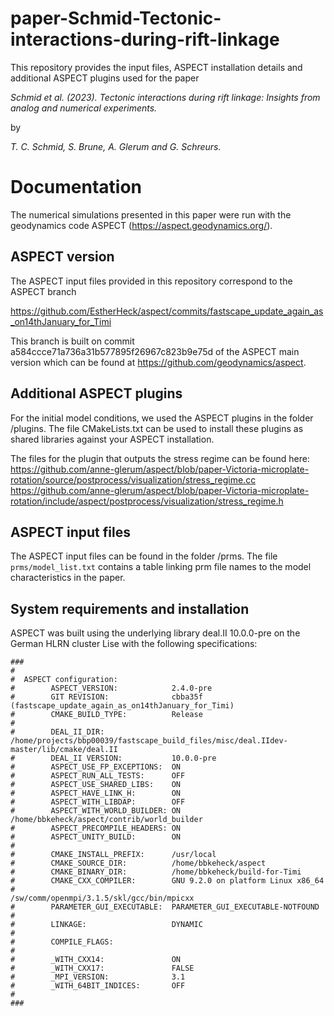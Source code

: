# paper-Schmid-Tectonic-interactions-during-rift-linkage
This repository provides the input files, ASPECT installation details and additional ASPECT plugins used for the paper 

*Schmid et al. (2023). Tectonic interactions during rift linkage: Insights from analog and numerical experiments.*

by

*T. C. Schmid, S. Brune, A. Glerum and G. Schreurs.*

# Documentation
The numerical simulations presented in this paper were run with the geodynamics code ASPECT (https://aspect.geodynamics.org/).

## ASPECT version
The ASPECT input files provided in this repository correspond to the ASPECT branch 

https://github.com/EstherHeck/aspect/commits/fastscape_update_again_as_on14thJanuary_for_Timi

This branch is built on commit a584ccce71a736a31b577895f26967c823b9e75d of the ASPECT main version
which can be found at https://github.com/geodynamics/aspect.

## Additional ASPECT plugins
For the initial model conditions, we used the ASPECT plugins in the folder /plugins. 
The file CMakeLists.txt can be used to install these plugins as shared libraries
against your ASPECT installation.

The files for the plugin that outputs the stress regime can be found here:
https://github.com/anne-glerum/aspect/blob/paper-Victoria-microplate-rotation/source/postprocess/visualization/stress_regime.cc
https://github.com/anne-glerum/aspect/blob/paper-Victoria-microplate-rotation/include/aspect/postprocess/visualization/stress_regime.h

## ASPECT input files
The ASPECT input files can be found in the folder /prms.
The file `prms/model_list.txt` contains a table linking
prm file names to the model characteristics in the paper. 

## System requirements and installation
ASPECT was built using the underlying library deal.II 10.0.0-pre 
on the German HLRN cluster Lise with the following specifications:
```
###
#
#  ASPECT configuration:
#        ASPECT_VERSION:            2.4.0-pre
#        GIT REVISION:              cbba35f (fastscape_update_again_as_on14thJanuary_for_Timi)
#        CMAKE_BUILD_TYPE:          Release
#
#        DEAL_II_DIR:               /home/projects/bbp00039/fastscape_build_files/misc/deal.IIdev-master/lib/cmake/deal.II
#        DEAL_II VERSION:           10.0.0-pre
#        ASPECT_USE_FP_EXCEPTIONS:  ON
#        ASPECT_RUN_ALL_TESTS:      OFF
#        ASPECT_USE_SHARED_LIBS:    ON
#        ASPECT_HAVE_LINK_H:        ON
#        ASPECT_WITH_LIBDAP:        OFF
#        ASPECT_WITH_WORLD_BUILDER: ON /home/bbkeheck/aspect/contrib/world_builder
#        ASPECT_PRECOMPILE_HEADERS: ON
#        ASPECT_UNITY_BUILD:        ON
#
#        CMAKE_INSTALL_PREFIX:      /usr/local
#        CMAKE_SOURCE_DIR:          /home/bbkeheck/aspect
#        CMAKE_BINARY_DIR:          /home/bbkeheck/build-for-Timi
#        CMAKE_CXX_COMPILER:        GNU 9.2.0 on platform Linux x86_64
#                                   /sw/comm/openmpi/3.1.5/skl/gcc/bin/mpicxx
#        PARAMETER_GUI_EXECUTABLE:  PARAMETER_GUI_EXECUTABLE-NOTFOUND
#
#        LINKAGE:                   DYNAMIC
#
#        COMPILE_FLAGS:             
#
#        _WITH_CXX14:               ON
#        _WITH_CXX17:               FALSE
#        _MPI_VERSION:              3.1
#        _WITH_64BIT_INDICES:       OFF
#
###
```

